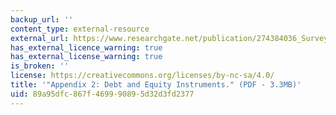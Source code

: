 ```yaml
---
backup_url: ''
content_type: external-resource
external_url: https://www.researchgate.net/publication/274384036_Survey_of_Cooperative_Capital
has_external_licence_warning: true
has_external_license_warning: true
is_broken: ''
license: https://creativecommons.org/licenses/by-nc-sa/4.0/
title: '"Appendix 2: Debt and Equity Instruments." (PDF - 3.3MB)'
uid: 89a95dfc-867f-4699-9089-5d32d3fd2377
---
```

